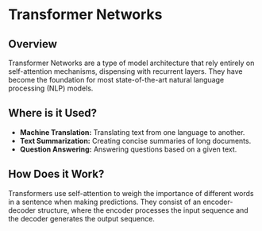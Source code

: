 # Transformer Networks

## Overview

Transformer Networks are a type of model architecture that rely entirely on self-attention mechanisms, dispensing with recurrent layers. They have become the foundation for most state-of-the-art natural language processing (NLP) models.

## Where is it Used?

- **Machine Translation:** Translating text from one language to another.
- **Text Summarization:** Creating concise summaries of long documents.
- **Question Answering:** Answering questions based on a given text.

## How Does it Work?

Transformers use self-attention to weigh the importance of different words in a sentence when making predictions. They consist of an encoder-decoder structure, where the encoder processes the input sequence and the decoder generates the output sequence.
